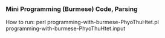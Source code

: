 ### Mini Programming (Burmese) Code, Parsing

How to run:
perl programming-with-burmese-PhyoThuHtet.pl programming-with-burmese-PhyoThuHtet.input
